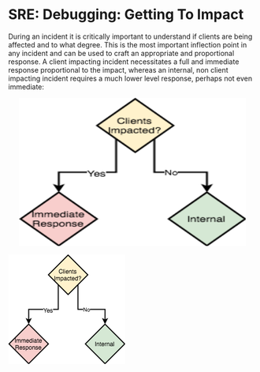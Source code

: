# SRE: Debugging: Getting To Impact

During an incident it is critically important to understand if 
clients are being affected and to what degree.  This is the most 
important inflection point in any incident and can be used to craft an appropriate 
and proportional response.  A client impacting incident necessitates a full and 
immediate response proportional to the impact, whereas an internal, 
non client impacting incident requires a much lower level response, 
perhaps not even immediate:

<p align="center">
  <img width="460" height="300" src="static/getting_to_impact.png">
</p>

![getting to impact](./static/getting_to_impact.png)


